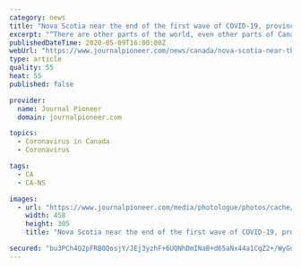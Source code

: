 ```yaml
---
category: news
title: "Nova Scotia near the end of the first wave of COVID-19, province says"
excerpt: "“There are other parts of the world, even other parts of Canada, that are going faster ... additional assessment is warranted. To date, Nova Scotia has 32,835 negative test results, 1,008 positive COVID-19 test results and 46 deaths."
publishedDateTime: 2020-05-09T16:00:00Z
webUrl: "https://www.journalpioneer.com/news/canada/nova-scotia-near-the-end-of-the-first-wave-of-covid-19-province-says-447483/"
type: article
quality: 55
heat: 55
published: false

provider:
  name: Journal Pioneer
  domain: journalpioneer.com

topics:
  - Coronavirus in Canada
  - Coronavirus

tags:
  - CA
  - CA-NS

images:
  - url: "https://www.journalpioneer.com/media/photologue/photos/cache/health-coronavirus-britain-sequencingjpg_medium"
    width: 458
    height: 305
    title: "Nova Scotia near the end of the first wave of COVID-19, province says"

secured: "bu3PCh4Q2pFRB0QosjY/JEj3yzhF+6UQNhDmINaB+d65aNx44a1CqZ2+/WyGuFwlRJdcZHP9zTMDTv9OmvYcE4BxC5lWXyAQyd3uwr/xA/1qqrlOK+sYv1HUZHN6DhfpMThB1z/u/eWdkh+Ir4EwvUDpzS3YudYxy/hQvUOfi6RDry+GnUuZ5Eu0yb02YwFXwYUjxJVzbomArkRwZafK+hto3otjiDTND1GEz60sj7SMzUXdGGMcE2MUuXYXEQbI96Ineu2h5xhU0zy0BO76vLXviuTHotgECiTvelFUSYZdSrDuz2LeAKjSBLp4xecj8sLZ/wkCYR+lgyCwSzfAUpMh6jp+7hw6HOCgaQkdlqevqYRVA0QQ3Ns+QC0nD/vlLyw2bOwr34hichJwsXC4s1xb71d8TEpv6ug5G5iZarobaC+wj6ggz1o3Lkh7CL1SEHMDCc+VhJeIc9ZOnXEGk/kjCYAL+EwQBlawLMI+z8Y=;U4vH5gZB1LMlneMAfN/iXQ=="
---
```


